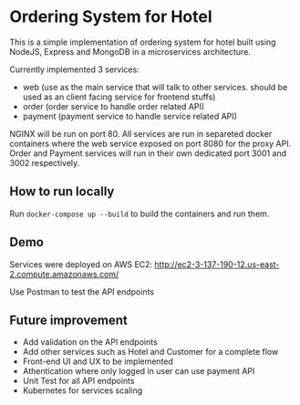 # Ordering System for Hotel
This is a simple implementation of ordering system for hotel built using NodeJS, Express and MongoDB in a microservices architecture.

Currently implemented 3 services:
- web (use as the main service that will talk to other services. should be used as an client facing service for frontend stuffs) 
- order (order service to handle order related API)
- payment (payment service to handle service related API)

NGINX will be run on port 80.
All services are run in separeted docker containers where the web service exposed on port 8080 for the proxy API.
Order and Payment services will run in their own dedicated port 3001 and 3002 respectively.

## How to run locally

Run `docker-compose up --build` to build the containers and run them.

## Demo

Services were deployed on AWS EC2: http://ec2-3-137-190-12.us-east-2.compute.amazonaws.com/

Use Postman to test the API endpoints

## Future improvement
- Add validation on the API endpoints
- Add other services such as Hotel and Customer for a complete flow
- Front-end UI and UX to be implemented
- Athentication where only logged in user can use payment API
- Unit Test for all API endpoints
- Kubernetes for services scaling
